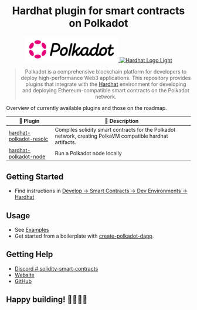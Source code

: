 <div align="center">

# Hardhat plugin for smart contracts on Polkadot

<div align="center" >
  <a href="https://polkadot.com" target="_blank">
    <img height="70px" alt="Polkadot Logo Light" src="https://github.com/paritytech/polkadot-sdk/raw/master/docs/images/Polkadot_Logo_Horizontal_Pink_Black.png#gh-light-mode-only" />
  </a>
  <a href="https://hardhat.org" target="_blank">
    <img height="60px" alt="Hardhat Logo Light" src="https://hardhat.org/_next/image?url=%2F_next%2Fstatic%2Fmedia%2Fhardhat-logo.5c5f687b.svg&w=384&q=75" />
  </a>
</div>

> Polkadot is a comprehensive blockchain platform for developers to deploy high-performance Web3 applications. This repository provides plugins that integrate with the [Hardhat](https://hardhat.org/) environment for developing and deploying Ethereum-compatible smart contracts on the Polkadot network.

</div>

Overview of currently available plugins and those on the roadmap.

| 🔌 Plugin                     | 📄 Description                                                                                                                    |
|-------------------------------|-----------------------------------------------------------------------------------------------------------------------------------|
| [hardhat-polkadot-resolc](https://github.com/paritytech/hardhat-revive/tree/main/packages/hardhat-resolc)           | Compiles solidity smart contracts for the Polkadot network, creating PolkaVM compatible hardhat artifacts.                              |
| [hardhat-polkadot-node](https://github.com/paritytech/hardhat-revive/blob/main/packages/hardhat-revive-node/README.md)         | Run a Polkadot node locally 

## Getting Started

* Find instructions in [Develop -> Smart Contracts -> Dev Environments -> Hardhat](https://papermoonio.github.io/polkadot-mkdocs/develop/smart-contracts/dev-environments/hardhat/)

## Usage

* See [Examples](https://github.com/paritytech/hardhat-revive/tree/main/examples)
* Get started from a boilerplate with [create-polkadot-dapp](https://github.com/paritytech/create-polkadot-dapp).

## Getting Help

* [Discord # solidity-smart-contracts](https://discord.com/channels/722223075629727774/1316832344748986398)
* [Website](https://polkadot.com/)
* [GitHub](https://github.com/paritytech)

## Happy building! 👷‍♀️👷‍♂️
